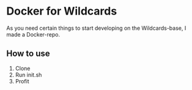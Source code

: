 # Docker for Wildcards
As you need certain things to start developing on the Wildcards-base, I made a Docker-repo.

## How to use
1) Clone
2) Run init.sh
3) Profit